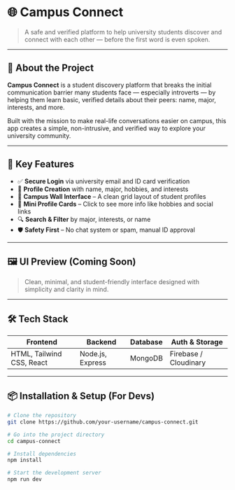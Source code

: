 # 🌐 Campus Connect

> A safe and verified platform to help university students discover and connect with each other — before the first word is even spoken.

---

## 🎯 About the Project

**Campus Connect** is a student discovery platform that breaks the initial communication barrier many students face — especially introverts — by helping them learn basic, verified details about their peers: name, major, interests, and more.

Built with the mission to make real-life conversations easier on campus, this app creates a simple, non-intrusive, and verified way to explore your university community.

---

## 🔐 Key Features

- ✅ **Secure Login** via university email and ID card verification  
- 🧠 **Profile Creation** with name, major, hobbies, and interests  
- 🧱 **Campus Wall Interface** – A clean grid layout of student profiles  
- 🪪 **Mini Profile Cards** – Click to see more info like hobbies and social links  
- 🔍 **Search & Filter** by major, interests, or name  
- 🛡️ **Safety First** – No chat system or spam, manual ID approval  

---

## 🖼️ UI Preview (Coming Soon)

> Clean, minimal, and student-friendly interface designed with simplicity and clarity in mind.

---

## 🛠️ Tech Stack

| Frontend     | Backend       | Database     | Auth & Storage  |
|--------------|---------------|--------------|-----------------|
| HTML, Tailwind CSS, React | Node.js, Express | MongoDB | Firebase / Cloudinary |

---

## 📦 Installation & Setup (For Devs)

```bash
# Clone the repository
git clone https://github.com/your-username/campus-connect.git

# Go into the project directory
cd campus-connect

# Install dependencies
npm install

# Start the development server
npm run dev
